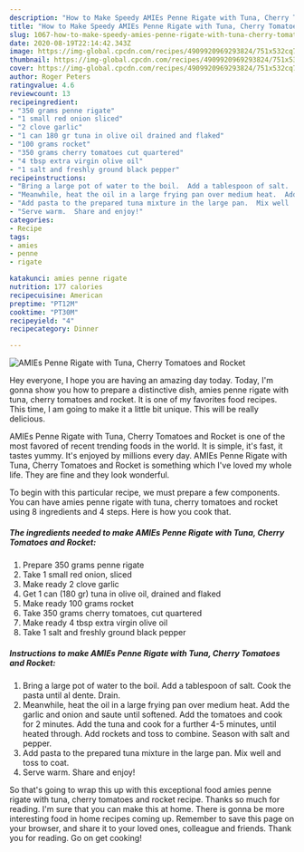 ```yaml
---
description: "How to Make Speedy AMIEs Penne Rigate with Tuna, Cherry Tomatoes and Rocket"
title: "How to Make Speedy AMIEs Penne Rigate with Tuna, Cherry Tomatoes and Rocket"
slug: 1067-how-to-make-speedy-amies-penne-rigate-with-tuna-cherry-tomatoes-and-rocket
date: 2020-08-19T22:14:42.343Z
image: https://img-global.cpcdn.com/recipes/4909920969293824/751x532cq70/amies-penne-rigate-with-tuna-cherry-tomatoes-and-rocket-recipe-main-photo.jpg
thumbnail: https://img-global.cpcdn.com/recipes/4909920969293824/751x532cq70/amies-penne-rigate-with-tuna-cherry-tomatoes-and-rocket-recipe-main-photo.jpg
cover: https://img-global.cpcdn.com/recipes/4909920969293824/751x532cq70/amies-penne-rigate-with-tuna-cherry-tomatoes-and-rocket-recipe-main-photo.jpg
author: Roger Peters
ratingvalue: 4.6
reviewcount: 13
recipeingredient:
- "350 grams penne rigate"
- "1 small red onion sliced"
- "2 clove garlic"
- "1 can 180 gr tuna in olive oil drained and flaked"
- "100 grams rocket"
- "350 grams cherry tomatoes cut quartered"
- "4 tbsp extra virgin olive oil"
- "1 salt and freshly ground black pepper"
recipeinstructions:
- "Bring a large pot of water to the boil.  Add a tablespoon of salt.  Cook the pasta until al dente.  Drain."
- "Meanwhile, heat the oil in a large frying pan over medium heat.  Add the garlic and onion and saute until softened.  Add the tomatoes and cook for 2 minutes.  Add the tuna and cook for a further 4-5 minutes, until heated through.  Add rockets and toss to combine.  Season with salt and pepper."
- "Add pasta to the prepared tuna mixture in the large pan.  Mix well  and toss to coat."
- "Serve warm.  Share and enjoy!"
categories:
- Recipe
tags:
- amies
- penne
- rigate

katakunci: amies penne rigate 
nutrition: 177 calories
recipecuisine: American
preptime: "PT12M"
cooktime: "PT30M"
recipeyield: "4"
recipecategory: Dinner

---
```



![AMIEs Penne Rigate with Tuna, Cherry Tomatoes and Rocket](https://img-global.cpcdn.com/recipes/4909920969293824/751x532cq70/amies-penne-rigate-with-tuna-cherry-tomatoes-and-rocket-recipe-main-photo.jpg)

Hey everyone, I hope you are having an amazing day today. Today, I'm gonna show you how to prepare a distinctive dish, amies penne rigate with tuna, cherry tomatoes and rocket. It is one of my favorites food recipes. This time, I am going to make it a little bit unique. This will be really delicious.



AMIEs Penne Rigate with Tuna, Cherry Tomatoes and Rocket is one of the most favored of recent trending foods in the world. It is simple, it's fast, it tastes yummy. It's enjoyed by millions every day. AMIEs Penne Rigate with Tuna, Cherry Tomatoes and Rocket is something which I've loved my whole life. They are fine and they look wonderful.


To begin with this particular recipe, we must prepare a few components. You can have amies penne rigate with tuna, cherry tomatoes and rocket using 8 ingredients and 4 steps. Here is how you cook that.

<!--inarticleads1-->

##### The ingredients needed to make AMIEs Penne Rigate with Tuna, Cherry Tomatoes and Rocket:

1. Prepare 350 grams penne rigate
1. Take 1 small red onion, sliced
1. Make ready 2 clove garlic
1. Get 1 can (180 gr) tuna in olive oil, drained and flaked
1. Make ready 100 grams rocket
1. Take 350 grams cherry tomatoes, cut quartered
1. Make ready 4 tbsp extra virgin olive oil
1. Take 1 salt and freshly ground black pepper




<!--inarticleads2-->

##### Instructions to make AMIEs Penne Rigate with Tuna, Cherry Tomatoes and Rocket:

1. Bring a large pot of water to the boil.  Add a tablespoon of salt.  Cook the pasta until al dente.  Drain.
1. Meanwhile, heat the oil in a large frying pan over medium heat.  Add the garlic and onion and saute until softened.  Add the tomatoes and cook for 2 minutes.  Add the tuna and cook for a further 4-5 minutes, until heated through.  Add rockets and toss to combine.  Season with salt and pepper.
1. Add pasta to the prepared tuna mixture in the large pan.  Mix well  and toss to coat.
1. Serve warm.  Share and enjoy!




So that's going to wrap this up with this exceptional food amies penne rigate with tuna, cherry tomatoes and rocket recipe. Thanks so much for reading. I'm sure that you can make this at home. There is gonna be more interesting food in home recipes coming up. Remember to save this page on your browser, and share it to your loved ones, colleague and friends. Thank you for reading. Go on get cooking!
